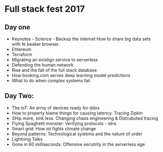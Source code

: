 # Full stack fest 2017

## Day one

- Keynotes - Science - Backup the internet
How to share big data sets with fe beaker browser.
- Ehtereum
- Terraform
- Migrating an existign service to serverless
- Defending the human network
- Rise and the fall of the full stack database
- How booking.com serves deep learning model predictions
- What to do when complex systems fail

## Day Two:

- The ioT: An army of devices ready for ddos
- How to properly blame things for causing latency. Tracing Zipkin
- SHip more, sink less. Changing chaos engineering & Distrubuted tracing
- Flying Spaghetti monster: Verifying protocols - idris
- Smart grid: How iot fights climate change
- Beyond patterns: Technological systems and the nature of order
- Lightning Talks
- Gone in 60 milliseconds: Offensive secutrity in the serverless age

